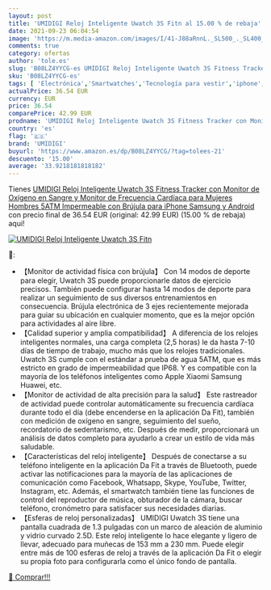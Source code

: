 ```yaml
---
layout: post
title: 'UMIDIGI Reloj Inteligente Uwatch 3S Fitn al 15.00 % de rebaja'
date: 2021-09-23 06:04:54
image: 'https://m.media-amazon.com/images/I/41-J88aRnnL._SL500_._SL400_.jpg'
comments: true
category: ofertas
author: 'tole.es'
slug: 'B08LZ4YYCG-es UMIDIGI Reloj Inteligente Uwatch 3S Fitness Tracker con...'
sku: 'B08LZ4YYCG-es'
tags: [ 'Electrónica','Smartwatches','Tecnología para vestir','iphone','umidigi', ]
actualPrice: 36.54 EUR
currency: EUR
price: 36.54
comparePrice: 42.99 EUR
prodname: 'UMIDIGI Reloj Inteligente Uwatch 3S Fitness Tracker con Monitor de Oxígeno en Sangre y Monitor de Frecuencia Cardíaca para Mujeres Hombres 5ATM Impermeable con Brújula para iPhone Samsung y Android'
country: 'es'
flag: '🇪🇸'
brand: 'UMIDIGI'
buyurl: 'https://www.amazon.es/dp/B08LZ4YYCG/?tag=tolees-21'
descuento: '15.00'
average: '33.9218181818182'
---
```


Tienes [UMIDIGI Reloj Inteligente Uwatch 3S Fitness Tracker con Monitor de Oxígeno en Sangre y Monitor de Frecuencia Cardíaca para Mujeres Hombres 5ATM Impermeable con Brújula para iPhone Samsung y Android](https://www.amazon.es/dp/B08LZ4YYCG/?tag=tolees-21) con precio final de  36.54 EUR (original: 42.99 EUR) (15.00 %  de rebaja) aqui!

[![UMIDIGI Reloj Inteligente Uwatch 3S Fitn](https://m.media-amazon.com/images/I/41-J88aRnnL._SL500_._SL400_.jpg)](https://www.amazon.es/dp/B08LZ4YYCG/?tag=tolees-21)

🔎:

- 【Monitor de actividad física con brújula】 Con 14 modos de deporte para elegir, Uwatch 3S puede proporcionarle datos de ejercicio precisos. También puede configurar hasta 14 modos de deporte para realizar un seguimiento de sus diversos entrenamientos en consecuencia. Brújula electrónica de 3 ejes recientemente mejorada para guiar su ubicación en cualquier momento, que es la mejor opción para actividades al aire libre.
- 【Calidad superior y amplia compatibilidad】 A diferencia de los relojes inteligentes normales, una carga completa (2,5 horas) le da hasta 7-10 días de tiempo de trabajo, mucho más que los relojes tradicionales. Uwatch 3S cumple con el estándar a prueba de agua 5ATM, que es más estricto en grado de impermeabilidad que IP68. Y es compatible con la mayoría de los teléfonos inteligentes como Apple Xiaomi Samsung Huawei, etc.
- 【Monitor de actividad de alta precisión para la salud】 Este rastreador de actividad puede controlar automáticamente su frecuencia cardíaca durante todo el día (debe encenderse en la aplicación Da Fit), también con medición de oxígeno en sangre, seguimiento del sueño, recordatorio de sedentarismo, etc. Después de medir, proporcionará un análisis de datos completo para ayudarlo a crear un estilo de vida más saludable.
- 【Características del reloj inteligente】 Después de conectarse a su teléfono inteligente en la aplicación Da Fit a través de Bluetooth, puede activar las notificaciones para la mayoría de las aplicaciones de comunicación como Facebook, Whatsapp, Skype, YouTube, Twitter, Instagram, etc. Además, el smartwatch también tiene las funciones de control del reproductor de música, obturador de la cámara, buscar teléfono, cronómetro para satisfacer sus necesidades diarias.
- 【Esferas de reloj personalizadas】 UMIDIGI Uwatch 3S tiene una pantalla cuadrada de 1.3 pulgadas con un marco de aleación de aluminio y vidrio curvado 2.5D. Este reloj inteligente lo hace elegante y ligero de llevar, adecuado para muñecas de 153 mm a 230 mm. Puede elegir entre más de 100 esferas de reloj a través de la aplicación Da Fit o elegir su propia foto para configurarla como el único fondo de pantalla.

[🛒 Comprar!!!](https://www.amazon.es/dp/B08LZ4YYCG/?tag=tolees-21)
